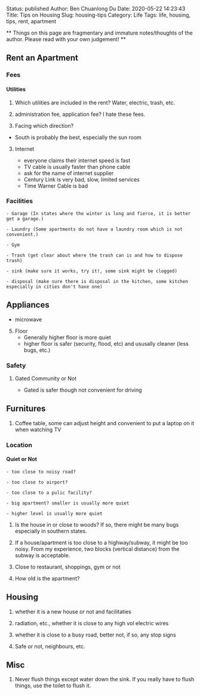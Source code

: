 Status: published
Author: Ben Chuanlong Du
Date: 2020-05-22 14:23:43
Title: Tips on Housing
Slug: housing-tips
Category: Life
Tags: life, housing, tips, rent, apartment

**
Things on this page are fragmentary and immature notes/thoughts of the author. 
Please read with your own judgement!
**
 
## Rent an Apartment

### Fees 

#### Utilities

1. Which utilities are included in the rent? Water, electric, trash, etc.

2. administration fee, application fee? I hate these fees.

2. Facing which direction?

- South is probably the best, especially the sun room

    
3. Internet

    - everyone claims their internet speed is fast
    - TV cable is usually faster than phone cable
    - ask for the name of internet supplier
    - Century Link is very bad, slow, limited services
    - Time Warner Cable is bad

### Facilities

    - Garage (In states where the winter is long and fierce, it is better get a garage.)

    - Laundry (Some apartments do not have a laundry room which is not convenient.)

    - Gym

    - Trash (get clear about where the trash can is and how to dispose trash)

    - sink (make sure it works, try it!, some sink might be clogged)

    - disposal (make sure there is disposal in the kitchen, some kitchen especially in cities don't have one)

## Appliances

- microwave

5. Floor
    - Generally higher floor is more quiet
    - higher floor is safer (security, flood, etc) and ususally cleaner (less bugs, etc.)

### Safety

1. Gated Community or Not

    - Gated is safer though not convenient for driving

## Furnitures

1. Coffee table, some can adjust height and convenient to put a laptop on it when watching TV


### Location

#### Quiet or Not

    - too close to noisy road?

    - too close to airport?

    - too close to a pulic facility?

    - big apartment? smaller is usually more quiet

    - higher level is usually more quiet

1. Is the house in or close to woods? If so, there might be many bugs especially in southern states.

2. If a house/apartment is too close to a highway/subway, 
it might be too noisy.
From my experience, 
two blocks (vertical distance) from the subway is acceptable.

3. Close to restaurant, shoppings, gym or not

4. How old is the apartment?

## Housing

1. whether it is a new house or not and facilitaties

2. radiation, etc., whether it is close to any high vol electric wires

3. whether it is close to a busy road, better not, if so, any stop signs

4. Safe or not, neighbours, etc.

## Misc

1. Never flush things except water down the sink. 
If you really have to flush things, 
use the toilet to flush it.

